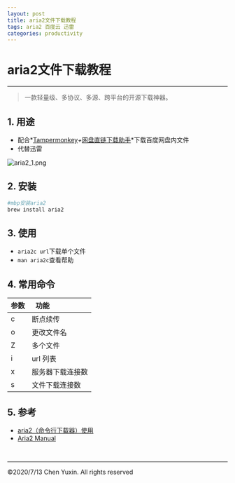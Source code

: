 ```yaml
---
layout: post
title: aria2文件下载教程
tags: aria2 百度云 迅雷
categories: productivity
---
```


# aria2文件下载教程

---

> 一款轻量级、多协议、多源、跨平台的开源下载神器。

## 1. 用途

- 配合*[Tampermonkey](https://www.tampermonkey.net/scripts.php)*+*[网盘直链下载助手](https://www.baiduyun.wiki/zh-cn/assistant.html)*下载百度网盘内文件
- 代替迅雷

![aria2_1.png](https://i.loli.net/2020/07/18/OQKZFb9YBAuGmWg.jpg)

## 2. 安装

```zsh
#mbp安装aria2
brew install aria2
```

## 3. 使用

- `aria2c url`下载单个文件
- `man aria2c`查看帮助

## 4. 常用命令

| 参数 | &nbsp; 功能      |
| :--- | :--------------- |
| c    | 断点续传         |
| o    | 更改文件名       |
| Z    | 多个文件         |
| i    | url 列表         |
| x    | 服务器下载连接数 |
| s    | 文件下载连接数   |

## 5. 参考

- [aria2（命令行下载器）使用](https://www.jianshu.com/p/6e6a02e1f15e)
- [Aria2 Manual](https://aria2.github.io/manual/en/html/index.html)

<br/>

---

&copy;2020/7/13 Chen Yuxin. All rights reserved
